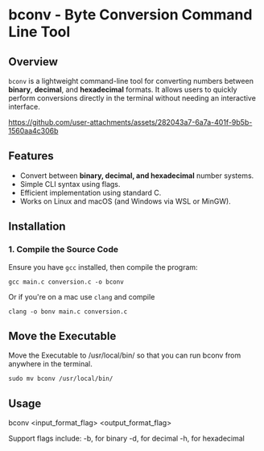 # **bconv - Byte Conversion Command Line Tool**

## **Overview**
`bconv` is a lightweight command-line tool for converting numbers between **binary**, **decimal**, and **hexadecimal** formats. It allows users to quickly perform conversions directly in the terminal without needing an interactive interface.

https://github.com/user-attachments/assets/282043a7-6a7a-401f-9b5b-1560aa4c306b

## **Features**
- Convert between **binary, decimal, and hexadecimal** number systems.
- Simple CLI syntax using flags.
- Efficient implementation using standard C.
- Works on Linux and macOS (and Windows via WSL or MinGW).

## **Installation**

### **1. Compile the Source Code**
Ensure you have `gcc` installed, then compile the program:
```
gcc main.c conversion.c -o bconv 
```

Or if you're on a mac use `clang` and compile 
```
clang -o bonv main.c conversion.c
```

## **Move the Executable**
Move the Executable to /usr/local/bin/ so that you can run bconv from anywhere in the terminal. 
```
sudo mv bconv /usr/local/bin/
```

## Usage

bconv <input_format_flag> <output_format_flag> <value>

Support flags include: 
    -b, for binary
    -d, for decimal
    -h, for hexadecimal



